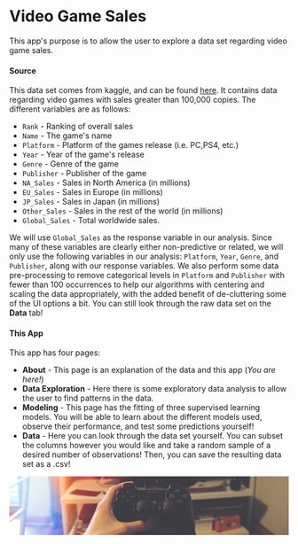 # Video Game Sales

This app's purpose is to allow the user to explore a data set regarding video game sales. 

#### Source

This data set comes from kaggle, and can be found [here](https://www.kaggle.com/datasets/gregorut/videogamesales). It contains data regarding video games with sales greater than 100,000 copies. The different variables are as follows:

- `Rank` - Ranking of overall sales 
- `Name` - The game's name
- `Platform` - Platform of the games release (i.e. PC,PS4, etc.)
- `Year` - Year of the game's release
- `Genre` - Genre of the game
- `Publisher` - Publisher of the game
- `NA_Sales` - Sales in North America (in millions)
- `EU_Sales` - Sales in Europe (in millions)
- `JP_Sales` - Sales in Japan (in millions)
- `Other_Sales` - Sales in the rest of the world (in millions)
- `Global_Sales` - Total worldwide sales.

We will use `Global_Sales` as the response variable in our analysis. Since many of these variables are clearly either non-predictive or related, we will only use the following variables in our analysis: `Platform`, `Year`, `Genre`, and `Publisher`, along with our response variables. We also perform some data pre-processing to remove categorical levels in `Platform` and `Publisher` with fewer than 100 occurrences to help our algorithms with centering and scaling the data appropriately, with the added benefit of de-cluttering some of the UI options a bit. You can still look through the raw data set on the **Data** tab!


#### This App

This app has four pages:

- **About** - This page is an explanation of the data and this app (*You are here!*)
- **Data Exploration** - Here there is some exploratory data analysis to allow the user to find patterns in the data.
- **Modeling** - This page has the fitting of three supervised learning models. You will be able to learn about the different models used, observe their performance, and test some predictions yourself! 
- **Data** - Here you can look through the data set yourself. You can subset the columns however you would like and take a random sample of a desired number of observations! Then, you can save the resulting data set as a .csv!

![Video Game Image](dataset-cover.jpeg)
